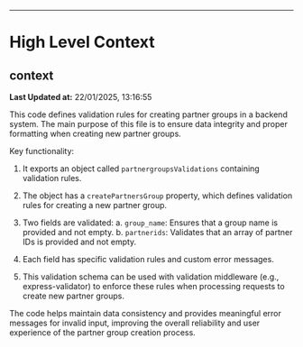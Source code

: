 

---
# High Level Context
## context
**Last Updated at:** 22/01/2025, 13:16:55

This code defines validation rules for creating partner groups in a backend system. The main purpose of this file is to ensure data integrity and proper formatting when creating new partner groups.

Key functionality:

1. It exports an object called `partnergroupsValidations` containing validation rules.

2. The object has a `createPartnersGroup` property, which defines validation rules for creating a new partner group.

3. Two fields are validated:
   a. `group_name`: Ensures that a group name is provided and not empty.
   b. `partnerids`: Validates that an array of partner IDs is provided and not empty.

4. Each field has specific validation rules and custom error messages.

5. This validation schema can be used with validation middleware (e.g., express-validator) to enforce these rules when processing requests to create new partner groups.

The code helps maintain data consistency and provides meaningful error messages for invalid input, improving the overall reliability and user experience of the partner group creation process.
